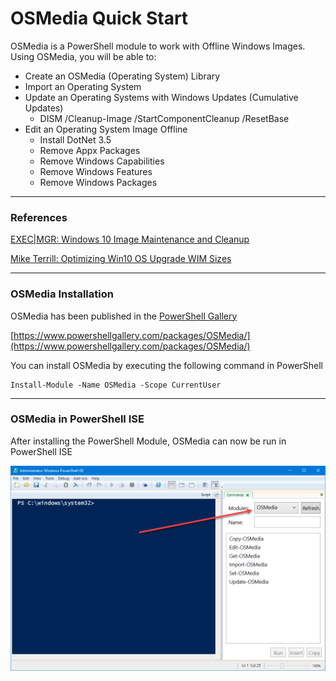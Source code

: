 # OSMedia Quick Start

OSMedia is a PowerShell module to work with Offline Windows Images.  Using OSMedia, you will be able to:

* Create an OSMedia \(Operating System\) Library
* Import an Operating System
* Update an Operating Systems with Windows Updates \(Cumulative Updates\)
  * DISM /Cleanup-Image /StartComponentCleanup /ResetBase
* Edit an Operating System Image Offline
  * Install DotNet 3.5
  * Remove Appx Packages
  * Remove Windows Capabilities
  * Remove Windows Features
  * Remove Windows Packages

---

### References

[EXEC|MGR: Windows 10 Image Maintenance and Cleanup](https://execmgr.net/2018/06/07/windows-10-image-maintenance/)

[Mike Terrill: Optimizing Win10 OS Upgrade WIM Sizes](https://miketerrill.net/2018/06/23/optimizing-win10-os-upgrade-wim-sizes/)


---

### OSMedia Installation

OSMedia has been published in the [PowerShell Gallery](https://www.powershellgallery.com/)

[https://www.powershellgallery.com/packages/OSMedia/](https://www.powershellgallery.com/packages/OSMedia/)

You can install OSMedia by executing the following command in PowerShell

```
Install-Module -Name OSMedia -Scope CurrentUser
```

---

### OSMedia in PowerShell ISE

After installing the PowerShell Module, OSMedia can now be run in PowerShell ISE

![](/assets/2018-06-25_9-46-08.png)

